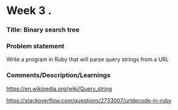 # Week 3 .

### Title: Binary search tree

### Problem statement
Write a program in Ruby that will parse query strings from a URL

### Comments/Description/Learnings
https://en.wikipedia.org/wiki/Query_string


https://stackoverflow.com/questions/2733007/urldecode-in-ruby
